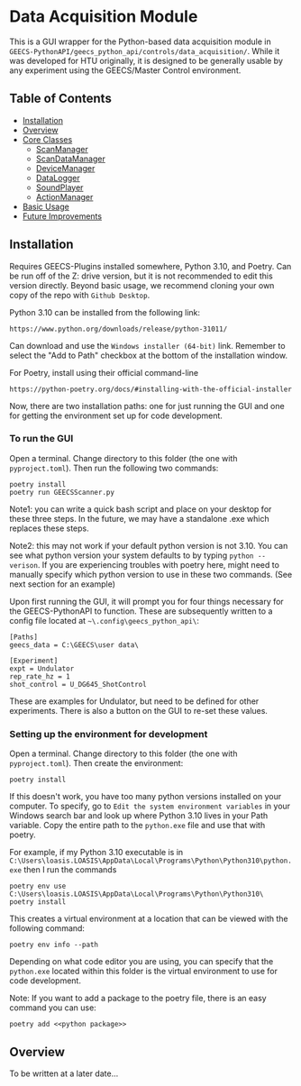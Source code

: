 # Data Acquisition Module

This is a GUI wrapper for the Python-based data acquisition module in 
`GEECS-PythonAPI/geecs_python_api/controls/data_acquisition/`.  While it was
developed for HTU originally, it is designed to be generally usable by any
experiment using the GEECS/Master Control environment.

## Table of Contents
- [Installation](#installation)
- [Overview](#overview)
- [Core Classes](#core-classes)
  - [ScanManager](#scanmanager)
  - [ScanDataManager](#scandatamanager)
  - [DeviceManager](#devicemanager)
  - [DataLogger](#datalogger)
  - [SoundPlayer](#soundplayer)
  - [ActionManager](#actionmanager)
- [Basic Usage](#basic-usage)
- [Future Improvements](#future-improvements)

## Installation

Requires GEECS-Plugins installed somewhere, Python 3.10, and Poetry.  Can be run off of the Z: drive version, but it is not recommended to edit this version directly.  Beyond basic usage, we recommend cloning your own copy of the repo with `Github Desktop`.

Python 3.10 can be installed from the following link:
```link
https://www.python.org/downloads/release/python-31011/
```
Can download and use the `Windows installer (64-bit)` link.  Remember to select the "Add to Path" checkbox at the bottom of the installation window.

For Poetry, install using their official command-line
```link
https://python-poetry.org/docs/#installing-with-the-official-installer
```

Now, there are two installation paths:  one for just running the GUI and one for getting the environment set up for code development.

### To run the GUI

Open a terminal.  Change directory to this folder (the one with `pyproject.toml`).  Then run the following two commands:
```commandline
poetry install
poetry run GEECSScanner.py
```

Note1:  you can write a quick bash script and place on your desktop for these three steps.  In the future, we may have a standalone .exe which replaces these steps.

Note2:  this may not work if your default python version is not 3.10.  You can see what python version your system defaults to by typing `python --verison`.  If you are experiencing troubles with poetry here, might need to manually specify which python version to use in these two commands.  (See next section for an example)

Upon first running the GUI, it will prompt you for four things necessary for the GEECS-PythonAPI to function.  These are subsequently written to a config file located at `~\.config\geecs_python_api\`:
```config
[Paths]
geecs_data = C:\GEECS\user data\

[Experiment]
expt = Undulator
rep_rate_hz = 1
shot_control = U_DG645_ShotControl
```
These are examples for Undulator, but need to be defined for other experiments.  There is also a button on the GUI to re-set these values.

### Setting up the environment for development

Open a terminal.  Change directory to this folder (the one with `pyproject.toml`).  Then create the environment:
```commandline
poetry install
```
If this doesn't work, you have too many python versions installed on your computer.  To specify, go to `Edit the system environment variables` in your Windows search bar and look up where Python 3.10 lives in your Path variable.  Copy the entire path to the `python.exe` file and use that with poetry.

For example, if my Python 3.10 executable is in `C:\Users\loasis.LOASIS\AppData\Local\Programs\Python\Python310\python.exe` then I run the commands
```commandline
poetry env use C:\Users\loasis.LOASIS\AppData\Local\Programs\Python\Python310\
poetry install
```

This creates a virtual environment at a location that can be viewed with the following command:
```commandline
poetry env info --path
```

Depending on what code editor you are using, you can specify that the `python.exe` located within this folder is the virtual environment to use for code development.

Note:  If you want to add a package to the poetry file, there is an easy command you can use:
```commandline
poetry add <<python package>>
```

## Overview

To be written at a later date...
